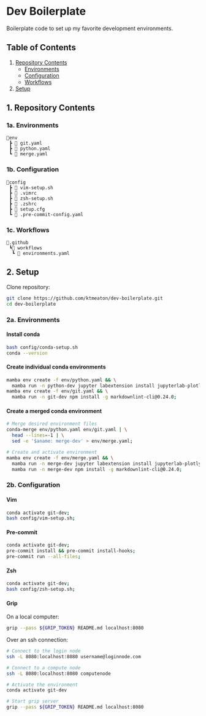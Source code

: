 # Dev Boilerplate

Boilerplate code to set up my favorite development environments.

## Table of Contents

1. [Repository Contents](https://github.com/ktmeaton/dev-boilerplate#1-repository-contents)
   - [Environments](https://github.com/ktmeaton/dev-boilerplate#1a-environments)
   - [Configuration](https://github.com/ktmeaton/dev-boilerplate#1b-configuration)
   - [Workflows](https://github.com/ktmeaton/dev-boilerplate#1c-workflows)
2. [Setup](https://github.com/ktmeaton/dev-boilerplate#2-setup)

## 1. Repository Contents

### 1a. Environments

```text
📂env
 ┣ 📜 git.yaml
 ┣ 📜 python.yaml
 ┗ 📜 merge.yaml
```

### 1b. Configuration

```text
📂config
 ┣ 📜 vim-setup.sh
 ┣ 📜 .vimrc
 ┣ 📜 zsh-setup.sh
 ┣ 📜 .zshrc
 ┣ 📜 setup.cfg
 ┗ 📜 .pre-commit-config.yaml
```

### 1c. Workflows

```text
📂.github
 ┗📂 workflows
  ┗ 📜 environments.yaml
```

## 2. Setup

Clone repository:

```bash
git clone https://github.com/ktmeaton/dev-boilerplate.git
cd dev-boilerplate
```

### 2a. Environments

#### Install conda

```bash
bash config/conda-setup.sh
conda --version
```

#### Create individual conda environments

```bash
mamba env create -f env/python.yaml && \
  mamba run -n python-dev jupyter labextension install jupyterlab-plotly@4.12.0;
mamba env create -f env/git.yaml && \
  mamba run -n git-dev npm install -g markdownlint-cli@0.24.0;
```

#### Create a merged conda environment

```bash
# Merge desired environment files
conda-merge env/python.yaml env/git.yaml | \
  head --lines=-1 | \
  sed -e '$aname: merge-dev' > env/merge.yaml;

# Create and activate environment
mamba env create -f env/merge.yaml && \
  mamba run -n merge-dev jupyter labextension install jupyterlab-plotly@4.12.0 && \
  mamba run -n merge-dev npm install -g markdownlint-cli@0.24.0;
```

### 2b. Configuration

#### Vim

```bash
conda activate git-dev;
bash config/vim-setup.sh;
```

#### Pre-commit

```bash
conda activate git-dev;
pre-commit install && pre-commit install-hooks;
pre-commit run --all-files;
```

#### Zsh

```bash
conda activate git-dev;
bash config/zsh-setup.sh;
```

#### Grip

On a local computer:

```bash
grip --pass ${GRIP_TOKEN} README.md localhost:8080
```

Over an ssh connection:

```bash
# Connect to the login node
ssh -L 8080:localhost:8080 username@loginnode.com

# Connect to a compute node
ssh -L 8080:localhost:8080 computenode

# Activate the environment
conda activate git-dev

# Start grip server
grip --pass ${GRIP_TOKEN} README.md localhost:8080
